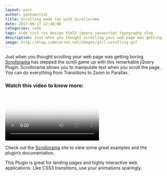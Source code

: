 ```yaml
---
layout: post
author: yashumittal
title: Scrolling made fun with Scrollorama
date: 2017-09-17 22:40:00
categories: code
tags: code css3 css design html5 jquery javascript typography vlog
description: Just when you thought scrolling your web page was getting boring. Scrollorama has stepped the scroll game up with this remarkable jQuery Plugin.
image: http://blog.codecarrot.net/images/girl-scrolling.gif
---
```


Just when you thought scrolling your web page was getting boring. [Scrollorama](http://johnpolacek.github.com/scrollorama/) has stepped the scroll game up with this remarkable jQuery Plugin. Scrollorama allows you to manipulate text when you scroll the page. You can do everything from Transitions to Zoom to Parallax.

### Watch this video to know more:

<video poster="http://blog.codecarrot.net/images/scrolling-made-fun-with-scrollorama-video-thumbnail.png" controls>
  <source src="https://r4---sn-cvh7knez.c.drive.google.com/videoplayback?id=c5601cacc93a63c2&itag=18&source=webdrive&requiressl=yes&mm=30&mn=sn-cvh7knez&ms=nxu&mv=m&pl=24&sc=yes&ttl=transient&ei=ewPFWYS1DYLXugLokY2QCQ&driveid=0Bwp42QWBIxjPMmtLVjY0cDFSYU0&app=texmex&mime=video/mp4&lmt=1506083496067123&mt=1506083593&ip=103.253.148.227&ipbits=0&expire=1506098107&cp=QVNFWEFfV1FOSFhOOk5yeVJncXk0RjA0&sparams=ip,ipbits,expire,id,itag,source,requiressl,mm,mn,ms,mv,pl,sc,ttl,ei,driveid,app,mime,lmt,cp&signature=AD2A68BEA105E848CB9907B4FC75687F2DFA1B07.4EC92595AE547D63D73C33AF6F2DC8E07E74CC3D&key=ck2&cpn=1-Mcepc3saz_zaYQ&c=WEB_EMBEDDED_PLAYER&cver=20170921" type="video/mp4">
</video>


Check out the [Scrollorama](http://johnpolacek.github.com/scrollorama/) site to view some great examples and the plugin’s documentation.

This Plugin is great for landing pages and highly interactive web applications. Like CSS3 transitions, use your animations sparingly.
